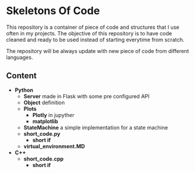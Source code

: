 # Skeletons Of Code

This repository is a container of piece of code and structures that I use often in my projects.
The objective of this repository is to have code cleaned and ready to be used instead of starting everytime from scratch.

The repository will be always update with new piece of code from different languages.

## Content

- **Python**
    - **Server** made in Flask with some pre configured API
    - **Object** definition
    - **Plots**
        - **Plotly** in jupyther
        - **matplotlib**
    - **StateMachine** a simple implementation for a state machine
    - **short_code.py**
        - **short if**
    - **virtual_environment.MD**
- **C++**
    - **short_code.cpp**
        - **short if**
